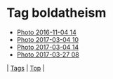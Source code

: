 <!--
title: Tag boldatheism
date: 2020-06-28T15:26:58.790Z
tags:
-->
# Tag boldatheism

 * [Photo 2016-11-04 14](152727206947.md)
 * [Photo 2017-03-04 10](157977932254.md)
 * [Photo 2017-03-04 14](157982058666.md)
 * [Photo 2017-03-27 08](158884489087.md)

| [Tags](tags.md) | [Top](index.md) |
